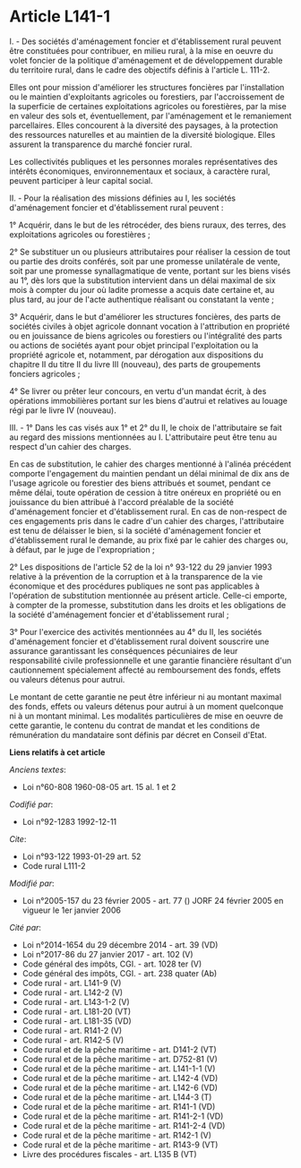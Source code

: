 # Article L141-1

I. - Des sociétés d'aménagement foncier et d'établissement rural peuvent être constituées pour contribuer, en milieu rural, à
la mise en oeuvre du volet foncier de la politique d'aménagement et de développement durable du territoire rural, dans le
cadre des objectifs définis à l'article L. 111-2.

Elles ont pour mission d'améliorer les structures foncières par l'installation ou le maintien d'exploitants agricoles ou
forestiers, par l'accroissement de la superficie de certaines exploitations agricoles ou forestières, par la mise en valeur
des sols et, éventuellement, par l'aménagement et le remaniement parcellaires. Elles concourent à la diversité des paysages,
à la protection des ressources naturelles et au maintien de la diversité biologique. Elles assurent la transparence du marché
foncier rural.

Les collectivités publiques et les personnes morales représentatives des intérêts économiques, environnementaux et sociaux, à
caractère rural, peuvent participer à leur capital social.

II. - Pour la réalisation des missions définies au I, les sociétés d'aménagement foncier et d'établissement rural peuvent :

1° Acquérir, dans le but de les rétrocéder, des biens ruraux, des terres, des exploitations agricoles ou forestières ;

2° Se substituer un ou plusieurs attributaires pour réaliser la cession de tout ou partie des droits conférés, soit par une
promesse unilatérale de vente, soit par une promesse synallagmatique de vente, portant sur les biens visés au 1°, dès lors
que la substitution intervient dans un délai maximal de six mois à compter du jour où ladite promesse a acquis date certaine
et, au plus tard, au jour de l'acte authentique réalisant ou constatant la vente ;

3° Acquérir, dans le but d'améliorer les structures foncières, des parts de sociétés civiles à objet agricole donnant
vocation à l'attribution en propriété ou en jouissance de biens agricoles ou forestiers ou l'intégralité des parts ou actions
de sociétés ayant pour objet principal l'exploitation ou la propriété agricole et, notamment, par dérogation aux dispositions
du chapitre II du titre II du livre III (nouveau), des parts de groupements fonciers agricoles ;

4° Se livrer ou prêter leur concours, en vertu d'un mandat écrit, à des opérations immobilières portant sur les biens
d'autrui et relatives au louage régi par le livre IV (nouveau).

III. - 1° Dans les cas visés aux 1° et 2° du II, le choix de l'attributaire se fait au regard des missions mentionnées au I.
L'attributaire peut être tenu au respect d'un cahier des charges.

En cas de substitution, le cahier des charges mentionné à l'alinéa précédent comporte l'engagement du maintien pendant un
délai minimal de dix ans de l'usage agricole ou forestier des biens attribués et soumet, pendant ce même délai, toute
opération de cession à titre onéreux en propriété ou en jouissance du bien attribué à l'accord préalable de la société
d'aménagement foncier et d'établissement rural. En cas de non-respect de ces engagements pris dans le cadre d'un cahier des
charges, l'attributaire est tenu de délaisser le bien, si la société d'aménagement foncier et d'établissement rural le
demande, au prix fixé par le cahier des charges ou, à défaut, par le juge de l'expropriation ;

2° Les dispositions de l'article 52 de la loi n° 93-122 du 29 janvier 1993 relative à la prévention de la corruption et à la
transparence de la vie économique et des procédures publiques ne sont pas applicables à l'opération de substitution
mentionnée au présent article. Celle-ci emporte, à compter de la promesse, substitution dans les droits et les obligations de
la société d'aménagement foncier et d'établissement rural ;

3° Pour l'exercice des activités mentionnées au 4° du II, les sociétés d'aménagement foncier et d'établissement rural doivent
souscrire une assurance garantissant les conséquences pécuniaires de leur responsabilité civile professionnelle et une
garantie financière résultant d'un cautionnement spécialement affecté au remboursement des fonds, effets ou valeurs détenus
pour autrui.

Le montant de cette garantie ne peut être inférieur ni au montant maximal des fonds, effets ou valeurs détenus pour autrui à
un moment quelconque ni à un montant minimal. Les modalités particulières de mise en oeuvre de cette garantie, le contenu du
contrat de mandat et les conditions de rémunération du mandataire sont définis par décret en Conseil d'Etat.

**Liens relatifs à cet article**

_Anciens textes_:

  - Loi n°60-808 1960-08-05 art. 15 al. 1 et 2

_Codifié par_:

  - Loi n°92-1283 1992-12-11

_Cite_:

  - Loi n°93-122 1993-01-29 art. 52
  - Code rural L111-2

_Modifié par_:

  - Loi n°2005-157 du 23 février 2005 - art. 77 () JORF 24 février 2005 en vigueur le 1er janvier 2006

_Cité par_:

  - Loi n°2014-1654 du 29 décembre 2014 - art. 39 (VD)
  - Loi n°2017-86 du 27 janvier 2017 - art. 102 (V)
  - Code général des impôts, CGI. - art. 1028 ter (V)
  - Code général des impôts, CGI. - art. 238 quater (Ab)
  - Code rural - art. L141-9 (V)
  - Code rural - art. L142-2 (V)
  - Code rural - art. L143-1-2 (V)
  - Code rural - art. L181-20 (VT)
  - Code rural - art. L181-35 (VD)
  - Code rural - art. R141-2 (V)
  - Code rural - art. R142-5 (V)
  - Code rural et de la pêche maritime - art. D141-2 (VT)
  - Code rural et de la pêche maritime - art. D752-81 (V)
  - Code rural et de la pêche maritime - art. L141-1-1 (V)
  - Code rural et de la pêche maritime - art. L142-4 (VD)
  - Code rural et de la pêche maritime - art. L142-6 (VD)
  - Code rural et de la pêche maritime - art. L144-3 (T)
  - Code rural et de la pêche maritime - art. R141-1 (VD)
  - Code rural et de la pêche maritime - art. R141-2-1 (VD)
  - Code rural et de la pêche maritime - art. R141-2-4 (VD)
  - Code rural et de la pêche maritime - art. R142-1 (V)
  - Code rural et de la pêche maritime - art. R143-9 (VT)
  - Livre des procédures fiscales - art. L135 B (VT)
